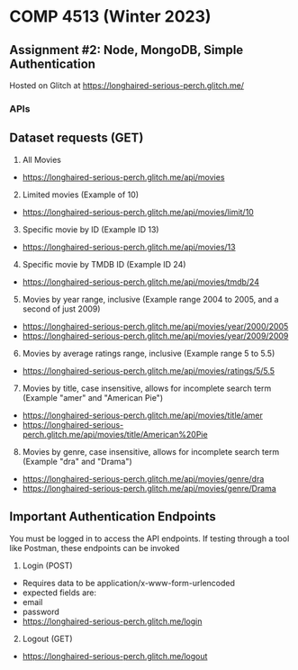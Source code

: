 # COMP 4513 (Winter 2023)
## Assignment #2: Node, MongoDB, Simple Authentication


Hosted on Glitch at https://longhaired-serious-perch.glitch.me/
### APIs
## Dataset requests (GET)
1. All Movies
  - https://longhaired-serious-perch.glitch.me/api/movies
2. Limited movies (Example of 10)
  - https://longhaired-serious-perch.glitch.me/api/movies/limit/10
3. Specific movie by ID (Example ID 13)
  - https://longhaired-serious-perch.glitch.me/api/movies/13
4. Specific movie by TMDB ID (Example ID 24)
  - https://longhaired-serious-perch.glitch.me/api/movies/tmdb/24
5. Movies by year range, inclusive (Example range 2004 to 2005, and a second of just 2009)
  - https://longhaired-serious-perch.glitch.me/api/movies/year/2000/2005
  - https://longhaired-serious-perch.glitch.me/api/movies/year/2009/2009
6. Movies by average ratings range, inclusive (Example range 5 to 5.5)
  - https://longhaired-serious-perch.glitch.me/api/movies/ratings/5/5.5
7. Movies by title, case insensitive, allows for incomplete search term (Example "amer" and "American Pie")
  - https://longhaired-serious-perch.glitch.me/api/movies/title/amer
  - https://longhaired-serious-perch.glitch.me/api/movies/title/American%20Pie
8. Movies by genre, case insensitive, allows for incomplete search term (Example "dra" and "Drama")
  - https://longhaired-serious-perch.glitch.me/api/movies/genre/dra
  - https://longhaired-serious-perch.glitch.me/api/movies/genre/Drama

## Important Authentication Endpoints
You must be logged in to access the API endpoints. If testing through a tool like Postman, these endpoints can be invoked

1. Login (POST) 
 - Requires data to be application/x-www-form-urlencoded
 - expected fields are: 
  - email
  - password
 - https://longhaired-serious-perch.glitch.me/login
2. Logout (GET)
 - https://longhaired-serious-perch.glitch.me/logout
